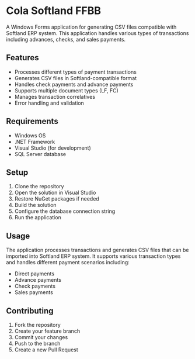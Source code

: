 # Cola Softland FFBB

A Windows Forms application for generating CSV files compatible with Softland ERP system. This application handles various types of transactions including advances, checks, and sales payments.

## Features

- Processes different types of payment transactions
- Generates CSV files in Softland-compatible format
- Handles check payments and advance payments
- Supports multiple document types (LF, FC)
- Manages transaction correlatives
- Error handling and validation

## Requirements

- Windows OS
- .NET Framework
- Visual Studio (for development)
- SQL Server database

## Setup

1. Clone the repository
2. Open the solution in Visual Studio
3. Restore NuGet packages if needed
4. Build the solution
5. Configure the database connection string
6. Run the application

## Usage

The application processes transactions and generates CSV files that can be imported into Softland ERP system. It supports various transaction types and handles different payment scenarios including:

- Direct payments
- Advance payments
- Check payments
- Sales payments

## Contributing

1. Fork the repository
2. Create your feature branch
3. Commit your changes
4. Push to the branch
5. Create a new Pull Request 
